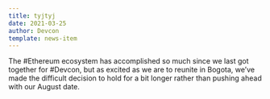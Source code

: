 ```yaml
---
title: tyjtyj
date: 2021-03-25
author: Devcon
template: news-item
---
```


The #Ethereum ecosystem has accomplished so much since we last got together for #Devcon, but as excited as we are to reunite in Bogota, we’ve made the difficult decision to hold for a bit longer rather than pushing ahead with our August date.
